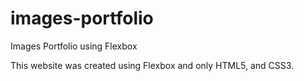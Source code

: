 # images-portfolio
Images Portfolio using Flexbox

This website was created using Flexbox and only HTML5, and CSS3. 
